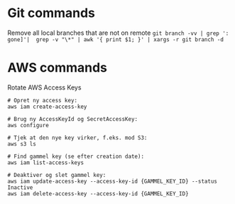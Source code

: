 # Git commands

Remove all local branches that are not on remote
`git branch -vv | grep ': gone]'|  grep -v "\*" | awk '{ print $1; }' | xargs -r git branch -d`

# AWS commands

Rotate AWS Access Keys

```
# Opret ny access key:
aws iam create-access-key

# Brug ny AccessKeyId og SecretAccessKey:
aws configure

# Tjek at den nye key virker, f.eks. mod S3:
aws s3 ls

# Find gammel key (se efter creation date):
aws iam list-access-keys

# Deaktiver og slet gammel key:
aws iam update-access-key --access-key-id {GAMMEL_KEY_ID} --status Inactive
aws iam delete-access-key --access-key-id {GAMMEL_KEY_ID}
```
